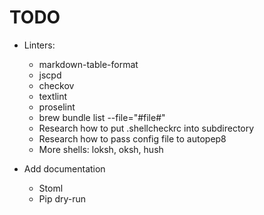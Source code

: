 # TODO

- Linters:
  - markdown-table-format
  - jscpd
  - checkov
  - textlint
  - proselint
  - brew bundle list --file="#file#"
  - Research how to put .shellcheckrc into subdirectory
  - Research how to pass config file to autopep8
  - More shells: loksh, oksh, hush

- Add documentation
  - Stoml
  - Pip dry-run
